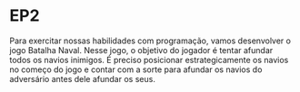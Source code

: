 # EP2
Para exercitar nossas habilidades com programação, vamos desenvolver o jogo Batalha Naval.  Nesse jogo, o objetivo do jogador é tentar afundar todos os navios inimigos. É preciso posicionar estrategicamente os navios no começo do jogo e contar com a sorte para afundar os navios do adversário antes dele afundar os seus.
